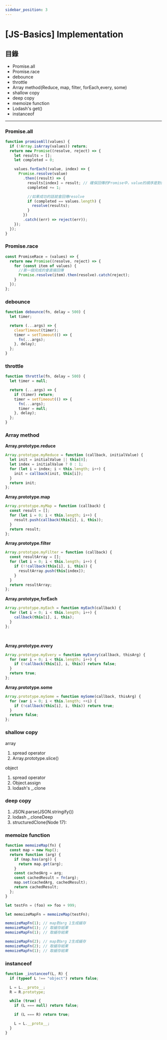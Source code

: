 ```yaml
---
sidebar_position: 3
---
```


# [JS-Basics] Implementation

## 目錄

- Promise.all
- Promise.race
- debounce
- throttle
- Array method(Reduce, map, filter, forEach,every, some)
- shallow copy
- deep copy
- memoize function
- Lodash's get()
- instanceof

---

### Promise.all

```js
function promiseAll(values) {
  if (!Array.isArray(values)) return;
  return new Promise((resolve, reject) => {
    let results = [];
    let completed = 0;

    values.forEach((value, index) => {
      Promise.resolve(value)
        .then((result) => {
          results[index] = result; // 確保回傳的Promise中，value的順序是對的！
          completed += 1;

          //如果成功的話就會回傳resolve
          if (completed == values.length) {
            resolve(results);
          }
        })
        .catch((err) => reject(err));
    });
  });
}
```

### Promise.race

```js
const PromiseRace = (values) => {
  return new Promise((resolve, reject) => {
    for (const item of values) {
      //第一個完成的會直接回傳
      Promise.resolve(item).then(resolve).catch(reject);
    }
  });
};
```

### debounce

```js
function debounce(fn, delay = 500) {
  let timer;

  return (...args) => {
    clearTimeout(timer);
    timer = setTimeout(() => {
      fn(...args);
    }, delay);
  };
}
```

### throttle

```js
function throttle(fn, delay = 500) {
  let timer = null;

  return (...args) => {
    if (timer) return;
    timer = setTimeout(() => {
      fn(...args);
      timer = null;
    }, delay);
  };
}
```

### Array method

**Array.prototype.reduce**

```js
Array.prototype.myReduce = function (callback, initialValue) {
  let init = initialValue || this[0];
  let index = initialValue ? 0 : 1;
  for (let i = index; i < this.length; i++) {
    init = callback(init, this[i]);
  }
  return init;
};
```

**Array.prototype.map**

```js
Array.prototype.myMap = function (callback) {
  const result = [];
  for (let i = 0; i < this.length; i++) {
    result.push(callback(this[i], i, this));
  }
  return result;
};
```

**Array.prototype.filter**

```js
Array.prototype.myFilter = function (callback) {
  const resultArray = [];
  for (let i = 0; i < this.length; i++) {
    if (!!callback(this[i], i, this)) {
      resultArray.push(this[index]);
    }
  }
  return resultArray;
};
```

**Array.prototype,forEach**

```js
Array.prototype.myEach = function myEach(callback) {
  for (let i = 0; i < this.length; i++) {
    callback(this[i], i, this);
  }
};
```

&nbsp;

**Array.prototype.every**

```js
Array.prototype.myEvery = function myEvery(callback, thisArg) {
  for (var i = 0; i < this.length; i++) {
    if (!callback(this[i], i, this)) return false;
  }
  return true;
};
```

**Array.prototype.some**

```js
Array.prototype.mySome = function mySome(callback, thisArg) {
  for (var i = 0; i < this.length; ++i) {
    if (!callback(this[i], i, this)) return true;
  }
  return false;
};
```

### shallow copy

array

1. spread operator
2. Array.prototype.slice()

object

1. spread operator
2. Object.assign
3. lodash's \_.clone

### deep copy

1. JSON.parse(JSON.stringify())
2. lodash \_.cloneDeep
3. structuredClone(Node 17):

### memoize function

```js
function memoizeMap(fn) {
  const map = new Map();
  return function (arg) {
    if (map.has(arg)) {
      return map.get(arg);
    }
    const cachedArg = arg;
    const cachedResult = fn(arg);
    map.set(cachedArg, cachedResult);
    return cachedResult;
  };
}

let testFn = (foo) => foo + 999;

let memoizeMapFn = memoizeMap(testFn);

memoizeMapFn(1); // map對arg 1生成緩存
memoizeMapFn(1); // 取緩存結果
memoizeMapFn(1); // 取緩存結果

memoizeMapFn(2); // map對arg 2生成緩存
memoizeMapFn(2); // 取緩存結果
memoizeMapFn(1); // 取緩存結果
```

### instanceof

```js
function _instanceof(L, R) {
  if (typeof L !== "object") return false;

  L = L.__proto__;
  R = R.prototype;

  while (true) {
    if (L === null) return false;

    if (L === R) return true;

    L = L.__proto__;
  }
}
```
